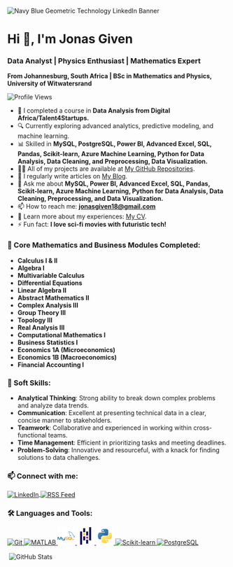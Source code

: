 ![Navy Blue Geometric Technology LinkedIn Banner](https://github.com/JonasGiven/HR-data-attendance-analysis-for-Atliq-technologies/assets/169194581/7bf4f627-dd57-45c7-b15f-9a9c7365b45b)

# Hi 👋, I'm Jonas Given
### Data Analyst | Physics Enthusiast | Mathematics Expert
**From Johannesburg, South Africa | BSc in Mathematics and Physics, University of Witwatersrand**

<p align="left">
  <img src="https://komarev.com/ghpvc/?username=jonasgiven&label=Profile%20views&color=0e75b6&style=flat" alt="Profile Views" />
</p>

- 🌱 I completed a course in **Data Analysis from Digital Africa/Talent4Startups.**
- 🔍 Currently exploring advanced analytics, predictive modeling, and machine learning.
- 📊 Skilled in **MySQL, PostgreSQL, Power BI, Advanced Excel, SQL, Pandas, Scikit-learn, Azure Machine Learning, Python for Data Analysis, Data Cleaning, and Preprocessing, Data Visualization.**
- 👨‍💻 All of my projects are available at [My GitHub Repositories](https://github.com/JonasGiven?tab=repositories).
- 📝 I regularly write articles on [My Blog](https://hlatsjwayo.wordpress.com/).
- 💬 Ask me about **MySQL, Power BI, Advanced Excel, SQL, Pandas, Scikit-learn, Azure Machine Learning, Python for Data Analysis, Data Cleaning, Preprocessing, and Data Visualization.**
- 📫 How to reach me: **jonasgiven18@gmail.com**
- 📄 Learn more about my experiences: [My CV](http://bit.ly/3ytBqkZ).
- ⚡ Fun fact: **I love sci-fi movies with futuristic tech!**

### 🧠 Core Mathematics and Business Modules Completed:
- **Calculus I & II**
- **Algebra I**
- **Multivariable Calculus**
- **Differential Equations**
- **Linear Algebra II**
- **Abstract Mathematics II**
- **Complex Analysis III**
- **Group Theory III**
- **Topology III**
- **Real Analysis III**
- **Computational Mathematics I**
- **Business Statistics I**
- **Economics 1A (Microeconomics)**
- **Economics 1B (Macroeconomics)**
- **Financial Accounting I**

### 🌟 Soft Skills:
- **Analytical Thinking**: Strong ability to break down complex problems and analyze data trends.
- **Communication**: Excellent at presenting technical data in a clear, concise manner to stakeholders.
- **Teamwork**: Collaborative and experienced in working within cross-functional teams.
- **Time Management**: Efficient in prioritizing tasks and meeting deadlines.
- **Problem-Solving**: Innovative and resourceful, with a knack for finding solutions to data challenges.

### 📫 Connect with me:
<p align="left">
  <a href="https://www.linkedin.com/in/jonas-hlatsjwayo-28010517a/" target="blank">
    <img align="center" src="https://raw.githubusercontent.com/rahuldkjain/github-profile-readme-generator/master/src/images/icons/Social/linked-in-alt.svg" alt="LinkedIn" height="30" width="40" />
  </a>
  <a href="https://hlatsjwayo.wordpress.com/feed/" target="blank">
    <img align="center" src="https://raw.githubusercontent.com/rahuldkjain/github-profile-readme-generator/master/src/images/icons/Social/rss.svg" alt="RSS Feed" height="30" width="40" />
  </a>
</p>

### 🛠️ Languages and Tools:
<p align="left">
  <a href="https://git-scm.com/" target="_blank" rel="noreferrer">
    <img src="https://www.vectorlogo.zone/logos/git-scm/git-scm-icon.svg" alt="Git" width="40" height="40"/>
  </a>
  <a href="https://www.mathworks.com/" target="_blank" rel="noreferrer">
    <img src="https://upload.wikimedia.org/wikipedia/commons/2/21/Matlab_Logo.png" alt="MATLAB" width="40" height="40"/>
  </a>
  <a href="https://www.mysql.com/" target="_blank" rel="noreferrer">
    <img src="https://raw.githubusercontent.com/devicons/devicon/master/icons/mysql/mysql-original-wordmark.svg" alt="MySQL" width="40" height="40"/>
  </a>
  <a href="https://pandas.pydata.org/" target="_blank" rel="noreferrer">
    <img src="https://raw.githubusercontent.com/devicons/devicon/2ae2a900d2f041da66e950e4d48052658d850630/icons/pandas/pandas-original.svg" alt="Pandas" width="40" height="40"/>
  </a>
  <a href="https://www.python.org" target="_blank" rel="noreferrer">
    <img src="https://raw.githubusercontent.com/devicons/devicon/master/icons/python/python-original.svg" alt="Python" width="40" height="40"/>
  </a>
  <a href="https://scikit-learn.org/" target="_blank" rel="noreferrer">
    <img src="https://upload.wikimedia.org/wikipedia/commons/0/05/Scikit_learn_logo_small.svg" alt="Scikit-learn" width="40" height="40"/>
  </a>
  <a href="https://www.postgresql.org/" target="_blank" rel="noreferrer">
    <img src="https://www.vectorlogo.zone/logos/postgresql/postgresql-icon.svg" alt="PostgreSQL" width="40" height="40"/>
  </a>
</p>

<p>&nbsp;<img align="center" src="https://github-readme-stats.vercel.app/api?username=jonasgiven&show_icons=true&locale=en" alt="GitHub Stats" /></p>
